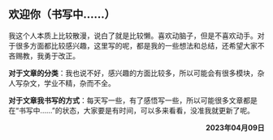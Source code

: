 ## 欢迎你（书写中……）

我这个人本质上比较散漫，说白了就是比较懒。喜欢动脑子，但是不喜欢动手。对于很多方面都比较感兴趣，这里写的呢，都是我的一些想法和总结，还希望大家不吝赐教，我勇于改正。

**对于文章的分类**：我也说不好，感兴趣的方面比较多，所以可能会有很多模块，杂人写杂文，学业不精，杂而不全。

**对于文章我书写的方式**：每天写一些，有了感悟写一些，所以可能很多文章都是在“书写中……”的状态，大家要是有时间，可以多来看看，没准我就更新了呢。

<p align="right" ><b>2023年04月09日</b></p>
